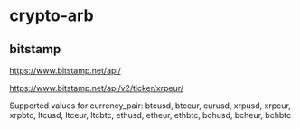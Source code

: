 # crypto-arb

## bitstamp
https://www.bitstamp.net/api/

https://www.bitstamp.net/api/v2/ticker/xrpeur/

Supported values for currency_pair: btcusd, btceur, eurusd, xrpusd, xrpeur, xrpbtc, ltcusd, ltceur, ltcbtc, ethusd, etheur, ethbtc, bchusd, bcheur, bchbtc

